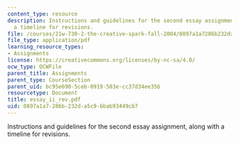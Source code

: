 ```yaml
---
content_type: resource
description: Instructions and guidelines for the second essay assignment, along with
  a timeline for revisions.
file: /courses/21w-730-2-the-creative-spark-fall-2004/0897a1a7286b232da5c9bbab93449cb7_essay_ii_rev.pdf
file_type: application/pdf
learning_resource_types:
- Assignments
license: https://creativecommons.org/licenses/by-nc-sa/4.0/
ocw_type: OCWFile
parent_title: Assignments
parent_type: CourseSection
parent_uid: bc95e690-5ceb-0919-503e-cc37d34ee356
resourcetype: Document
title: essay_ii_rev.pdf
uid: 0897a1a7-286b-232d-a5c9-bbab93449cb7
---
```

Instructions and guidelines for the second essay assignment, along with a timeline for revisions.